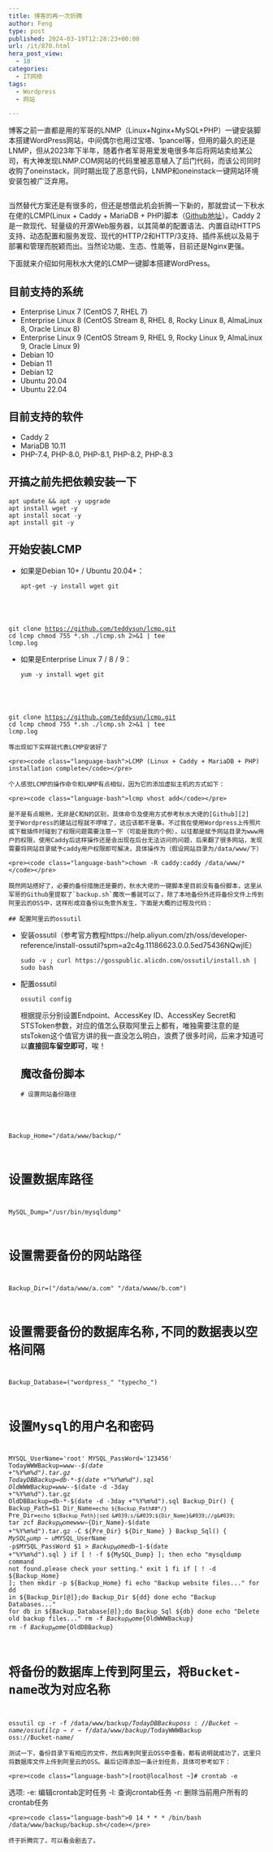 ```yaml
---
title: 博客的再一次折腾
author: Feng
type: post
published: 2024-03-19T12:28:23+00:00
url: /it/870.html
hera_post_view:
  - 18
categories:
  - IT网络
tags:
  - Wordpress
  - 网站

---
```

博客之前一直都是用的军哥的LNMP（Linux+Nginx+MySQL+PHP）一键安装脚本搭建WordPress网站，中间偶尔也用过宝塔、1pancel等，但用的最久的还是LNMP，但从2023年下半年，随着作者军哥用爱发电很多年后将网站卖给某公司，有大神发现LNMP.COM网站的代码里被恶意植入了后门代码，而该公司同时收购了oneinstack，同时期出现了恶意代码，LNMP和oneinstack一键网站环境安装包被广泛弃用。

<!--more-->

<img decoding="async" src="https://api.uu126.cn/wp-content/uploads/2024/03/lcmp.png" alt="" /> 

当然替代方案还是有很多的，但还是想借此机会折腾一下新的，那就尝试一下秋水在佬的LCMP(Linux + Caddy + MariaDB + PHP)脚本（[Github地址][1]）。Caddy 2是一款现代、轻量级的开源Web服务器，以其简单的配置语法、内置自动HTTPS支持、动态配置和服务发现、现代的HTTP/2和HTTP/3支持、插件系统以及易于部署和管理而脱颖而出。当然论功能、生态、性能等，目前还是Nginx更强。

下面就来介绍如何用秋水大佬的LCMP一键脚本搭建WordPress。

## 目前支持的系统

  * Enterprise Linux 7 (CentOS 7, RHEL 7)
  * Enterprise Linux 8 (CentOS Stream 8, RHEL 8, Rocky Linux 8, AlmaLinux 8, Oracle Linux 8)
  * Enterprise Linux 9 (CentOS Stream 9, RHEL 9, Rocky Linux 9, AlmaLinux 9, Oracle Linux 9)
  * Debian 10
  * Debian 11
  * Debian 12
  * Ubuntu 20.04
  * Ubuntu 22.04

## 目前支持的软件

  * Caddy 2
  * MariaDB 10.11
  * PHP-7.4, PHP-8.0, PHP-8.1, PHP-8.2, PHP-8.3

## 开搞之前先把依赖安装一下

<pre><code class="language-bash">apt update && apt -y upgrade
apt install wget -y
apt install socat -y
apt install git -y</code></pre>

## 开始安装LCMP

  * 如果是Debian 10+ / Ubuntu 20.04+： 
    <pre><code class="language-bash">apt-get -y install wget git
git clone https://github.com/teddysun/lcmp.git
cd lcmp
chmod 755 *.sh
./lcmp.sh 2&gt;&1 | tee lcmp.log</code></pre>

  * 如果是Enterprise Linux 7 / 8 / 9： 
    <pre><code class="language-bash">yum -y install wget git
git clone https://github.com/teddysun/lcmp.git
cd lcmp
chmod 755 *.sh
./lcmp.sh 2&gt;&1 | tee lcmp.log</code></pre>
    
    等出现如下实样就代表LCMP安装好了
    
    <pre><code class="language-bash">LCMP (Linux + Caddy + MariaDB + PHP) installation complete</code></pre>
    
    个人感觉LCMP的操作命令和LNMP有点相似，因为它的添加虚拟主机的方式如下：
    
    <pre><code class="language-bash">lcmp vhost add</code></pre>
    
    是不是有点眼熟，无非是C和N的区别，具体命令及使用方式参考秋水大佬的[Github][2]  
    至于Wordpress的建站过程就不啰嗦了，这应该都不是事。不过我在使用Wordpress上传照片或下载插件时碰到了权限问题需要注意一下（可能是我的个例），以往都是赋予网站目录为www用户的权限，使用Caddy后这样操作还是会出现在后台无法访问的问题，后来翻了很多网站，发现需要将网站目录赋予caddy用户权限即可解决，具体操作为（假设网站目录为/data/www/下）
    
    <pre><code class="language-bash">chown -R caddy:caddy /data/www/*</code></pre>
    
    既然网站搭好了，必要的备份措施还是要的，秋水大佬的一键脚本里目前没有备份脚本，这里从军哥的Github里提取了`backup.sh`魔改一番就可以了，除了本地备份外还将备份文件上传到阿里云的OSS中，这样形成双备份以免意外发生，下面是大概的过程及代码：
    
    ## 配置阿里云的ossutil

  * 安装ossutil（参考官方教程https://help.aliyun.com/zh/oss/developer-reference/install-ossutil?spm=a2c4g.11186623.0.0.5ed75436NQwjIE） 
    <pre><code class="language-bash">sudo -v ; curl https://gosspublic.alicdn.com/ossutil/install.sh | sudo bash</code></pre>

  * 配置ossutil 
    <pre><code class="language-bash">ossutil config</code></pre>
    
    根据提示分别设置Endpoint、AccessKey ID、AccessKey Secret和STSToken参数，对应的值怎么获取阿里云上都有，唯独需要注意的是stsToken这个值官方讲的我一直没怎么明白，浪费了很多时间，后来才知道可以**直接回车留空即可**，唉！
    
    ## 魔改备份脚本
    
    <pre><code class="language-bash"># 设置网站备份路径
Backup_Home="/data/www/backup/"
# 设置数据库路径
MySQL_Dump="/usr/bin/mysqldump"
# 设置需要备份的网站路径
Backup_Dir=("/data/www/a.com" "/data/wwww/b.com")
# 设置需要备份的数据库名称,不同的数据表以空格间隔
Backup_Database=("wordpress_" "typecho_")
# 设置Mysql的用户名和密码
MYSQL_UserName=&#039;root&#039;
MYSQL_PassWord=&#039;123456&#039;
TodayWWWBackup=www-*-$(date +"%Y%m%d").tar.gz
TodayDBBackup=db-*-$(date +"%Y%m%d").sql
OldWWWBackup=www-*-$(date -d -3day +"%Y%m%d").tar.gz
OldDBBackup=db-*-$(date -d -3day +"%Y%m%d").sql
Backup_Dir()
{
Backup_Path=$1
Dir_Name=`echo ${Backup_Path##*/}`
Pre_Dir=`echo ${Backup_Path}|sed &#039;s/&#039;${Dir_Name}&#039;//g&#039;`
tar zcf ${Backup_Home}www-${Dir_Name}-$(date +"%Y%m%d").tar.gz -C ${Pre_Dir} ${Dir_Name}
}
Backup_Sql()
{
${MySQL_Dump} -u$MYSQL_UserName -p$MYSQL_PassWord $1 &gt; ${Backup_Home}db-$1-$(date +"%Y%m%d").sql
}
if [ ! -f ${MySQL_Dump} ]; then
echo "mysqldump command not found.please check your setting."
exit 1
fi
if [ ! -d ${Backup_Home} ]; then
mkdir -p ${Backup_Home}
fi
echo "Backup website files..."
for dd in ${Backup_Dir[@]};do
Backup_Dir ${dd}
done
echo "Backup Databases..."
for db in ${Backup_Database[@]};do
Backup_Sql ${db}
done
echo "Delete old backup files..."
rm -f ${Backup_Home}${OldWWWBackup}
rm -f ${Backup_Home}${OldDBBackup}
# 将备份的数据库上传到阿里云，将Bucket-name改为对应名称
ossutil cp -r -f /data/www/backup/$TodayDBBackup oss://Bucket-name/
ossutil cp -r -f /data/www/backup/$TodayWWWBackup oss://Bucket-name/</code></pre>
    
    测试一下，备份目录下有相应的文件，然后再到阿里云OSS中查看，都有说明就成功了，这里只将数据库文件上传到阿里云的OSS。最后记得添加一条计划任务，具体可参考如下：
    
    <pre><code class="language-bash">[root@localhost ~]# crontab -e
选项:
-e:    编辑crontab定时任务
-l:    查询crontab任务
-r:    删除当前用户所有的crontab任务</code></pre>
    
    <pre><code class="language-bash">0 14 * * * /bin/bash /data/www/backup/backup.sh</code></pre>
    
    终于折腾完了，可以看会剧去了。

 [1]: https://github.com/teddysun/lcmp "Github地址"
 [2]: http://https://github.com/teddysun/lcmp "Github"